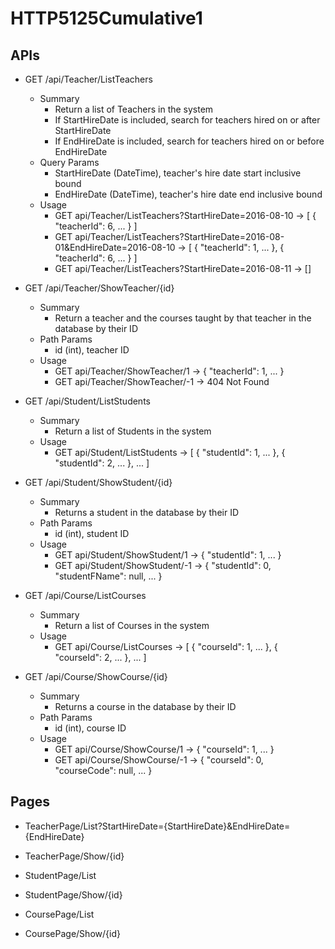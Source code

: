 # HTTP5125Cumulative1
## APIs
- GET /api/Teacher/ListTeachers
    - Summary
        - Return a list of Teachers in the system
        - If StartHireDate is included, search for teachers hired on or after StartHireDate
        - If EndHireDate is included, search for teachers hired on or before EndHireDate
    - Query Params
        - StartHireDate (DateTime), teacher's hire date start inclusive bound
        - EndHireDate (DateTime), teacher's hire date end inclusive bound
    - Usage
        - GET api/Teacher/ListTeachers?StartHireDate=2016-08-10 -> \[ { "teacherId": 6, ... } \]
        - GET api/Teacher/ListTeachers?StartHireDate=2016-08-01&EndHireDate=2016-08-10 -> \[ { "teacherId": 1, ... }, { "teacherId": 6, ... } \]
        - GET api/Teacher/ListTeachers?StartHireDate=2016-08-11 -> \[\]

- GET /api/Teacher/ShowTeacher/{id}
    - Summary
        - Return a teacher and the courses taught by that teacher in the database by their ID
    - Path Params
        - id (int), teacher ID
    - Usage
        - GET api/Teacher/ShowTeacher/1 -> { "teacherId": 1, ... }
        - GET api/Teacher/ShowTeacher/-1 -> 404 Not Found

- GET /api/Student/ListStudents
    - Summary
        - Return a list of Students in the system
    - Usage
        - GET api/Student/ListStudents -> \[ { "studentId": 1, ... }, { "studentId": 2, ... }, ... \]

- GET /api/Student/ShowStudent/{id}
    - Summary
        - Returns a student in the database by their ID
    - Path Params
        - id (int), student ID
    - Usage
        - GET api/Student/ShowStudent/1 -> { "studentId": 1, ... }
        - GET api/Student/ShowStudent/-1 -> { "studentId": 0, "studentFName": null, ... }

- GET /api/Course/ListCourses
    - Summary
        - Return a list of Courses in the system
    - Usage
        - GET api/Course/ListCourses -> \[ { "courseId": 1, ... }, { "courseId": 2, ... }, ... \]

- GET /api/Course/ShowCourse/{id}
    - Summary
        - Returns a course in the database by their ID
    - Path Params
        - id (int), course ID
    - Usage
        - GET api/Course/ShowCourse/1 -> { "courseId": 1, ... }
        - GET api/Course/ShowCourse/-1 -> { "courseId": 0, "courseCode": null, ... }

## Pages
- TeacherPage/List?StartHireDate={StartHireDate}&EndHireDate={EndHireDate}

- TeacherPage/Show/{id}

- StudentPage/List

- StudentPage/Show/{id}

- CoursePage/List

- CoursePage/Show/{id}
